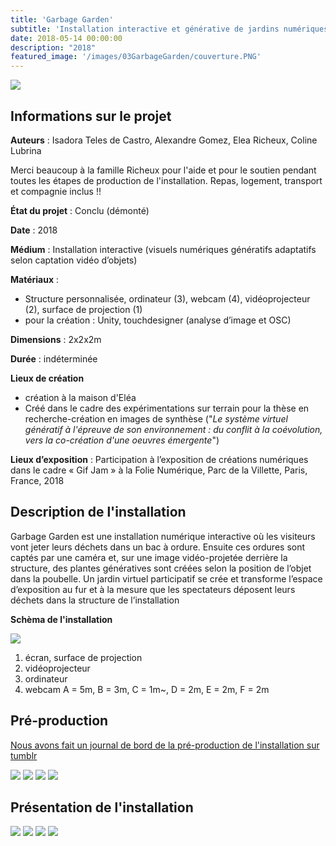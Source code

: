 ```yaml
---
title: 'Garbage Garden'
subtitle: 'Installation interactive et générative de jardins numériques'
date: 2018-05-14 00:00:00
description: "2018"
featured_image: '/images/03GarbageGarden/couverture.PNG'
---
```


![](/images/03GarbageGarden/couverture.PNG)

## Informations sur le projet

**Auteurs** : Isadora Teles de Castro, Alexandre Gomez, Elea Richeux, Coline Lubrina

Merci beaucoup à la famille Richeux pour l'aide et pour le soutien pendant toutes les étapes de production de l'installation. Repas, logement, transport et compagnie inclus !! 

**État du projet** : Conclu (démonté)

**Date** : 2018

**Médium** : Installation interactive (visuels numériques génératifs adaptatifs selon captation vidéo d’objets)

**Matériaux** : 

* Structure personnalisée, ordinateur (3), webcam (4), vidéoprojecteur (2), surface de projection (1)
* pour la création : Unity, touchdesigner (analyse d’image et OSC)

**Dimensions** : 2x2x2m 

**Durée** : indéterminée

**Lieux de création** 

* création à la maison d'Eléa
* Créé dans le cadre des expérimentations sur terrain pour la thèse en recherche-création en images de synthèse ("*Le système virtuel génératif à l'épreuve de son environnement : du conflit à la coévolution, vers la co-création d'une oeuvres émergente*")

**Lieux d’exposition** : Participation à l’exposition de créations numériques dans le cadre « Gif Jam » à la Folie Numérique, Parc de la Villette, Paris, France, 2018

## Description de l'installation 

Garbage Garden est une installation numérique interactive où les visiteurs vont jeter leurs déchets dans un bac à ordure. Ensuite ces ordures sont captés par une caméra et, sur une image vidéo-projetée derrière la structure, des plantes génératives sont créées selon la position de l’objet dans la poubelle. Un jardin virtuel participatif se crée et transforme l’espace d’exposition au fur et à la mesure que les spectateurs déposent leurs déchets dans la structure de l’installation  

**Schèma de l'installation**

![](/images/03GarbageGarden/bitmap.png)

1. écran, surface de projection
2. vidéoprojecteur
3. ordinateur
4. webcam
A = 5m, B = 3m, C = 1m~, D =  2m, E = 2m, F = 2m

## Pré-production

[Nous avons fait un journal de bord de la pré-production de l'installation sur tumblr](https://garbage---garden.tumblr.com/)

<div class="gallery" data-columns="4">
    <img src="/images/03GarbageGarden/galerie01/02.JPG">
    <img src="/images/03GarbageGarden/galerie01/03.JPG">
    <img src="/images/03GarbageGarden/galerie01/04.JPG">
    <img src="/images/03GarbageGarden/galerie01/05.JPG">
</div>

## Présentation de l'installation
<div class="gallery" data-columns="4">
	<img src="/images/03GarbageGarden/galerie02/01.JPG">
    <img src="/images/03GarbageGarden/galerie02/02.JPG">
    <img src="/images/03GarbageGarden/galerie02/03.JPG">
    <img src="/images/03GarbageGarden/galerie02/04.JPG">
</div>
